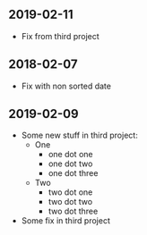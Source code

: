## 2019-02-11
- Fix from third project
## 2018-02-07

- Fix with non sorted date
## 2019-02-09

- Some new stuff in third project:
    - One
        - one dot one
        - one dot two
        - one dot three
    - Two
        - two dot one
        - two dot two
        - two dot three
- Some fix in third project


